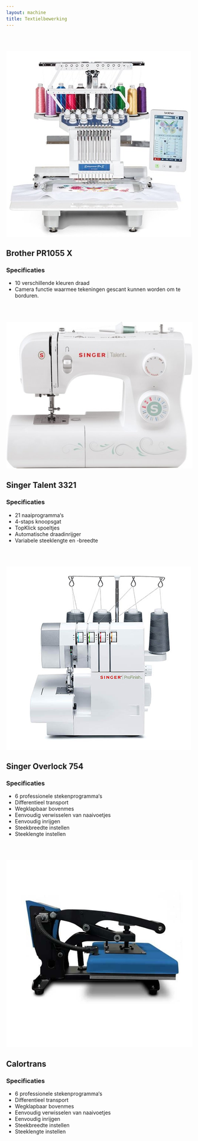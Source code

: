 ```yaml
---
layout: machine
title: Textielbewerking
---
```

<br/>
<br/>

![](img/brother-pr1055-x.jpg)

## Brother PR1055 X 

### Specificaties

- 10 verschillende kleuren draad
- Camera functie waarmee tekeningen gescant kunnen worden om te borduren.

<br/>
<br/>

![](img/singer-talent.jpg)

## Singer Talent 3321 

### Specificaties

- 21 naaiprogramma‘s
- 4-staps knoopsgat
- TopKlick spoeltjes
- Automatische draadinrijger
- Variabele steeklengte en -breedte

<br/>
<br/>

![](img/singer-overlock.jpg)

## Singer Overlock 754

### Specificaties

- 6 professionele stekenprogramma‘s
- Differentieel transport
- Wegklapbaar bovenmes
- Eenvoudig verwisselen van naaivoetjes
- Eenvoudig inrijgen
- Steekbreedte instellen
- Steeklengte instellen

<br/>
<br/>

![](img/calortrans.jpg)

## Calortrans

### Specificaties

- 6 professionele stekenprogramma‘s
- Differentieel transport
- Wegklapbaar bovenmes
- Eenvoudig verwisselen van naaivoetjes
- Eenvoudig inrijgen
- Steekbreedte instellen
- Steeklengte instellen

